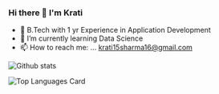 ### Hi there 👋 I'm Krati

  
- 🤔 B.Tech with 1 yr Experience in Application Development
- 🌱 I’m currently learning  Data Science 
- 📫 How to reach me: ... krati15sharma16@gmail.com


![Github stats](https://github-readme-stats.vercel.app/api?username=KratiSharma06&theme=highcontrast&show_icons=true&count_private=true)




![Top Languages Card](https://github-readme-stats.vercel.app/api/top-langs/?username=KratiSharma06&hide=javascript,html)

<!--
**KratiSharma06/KratiSharma06** is a ✨ _special_ ✨ repository because its `README.md` (this file) appears on your GitHub profile.

Here are some ideas to get you started:

- 🔭 I’m currently working on ...
- 🌱 I’m currently learning ...
- 👯 I’m looking to collaborate on ...
- 🤔 I’m looking for help with ...
- 💬 Ask me about ...
- 📫 How to reach me: ... krati15sharma16@gmail.com
- 😄 Pronouns: ...
- ⚡ Fun fact: ...

![Github stats](https://github-readme-stats.vercel.app/api?username=KratiSharma06)
![Top Languages Card](https://github-readme-stats.vercel.app/api/top-langs/?username=KratiSharma06)

![Top Languages Card](https://github-readme-stats.vercel.app/api/top-langs/?username=KratiSharma06&layout=compact)
-->
